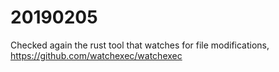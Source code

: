 # 20190205

Checked again the rust tool that watches for file modifications, https://github.com/watchexec/watchexec